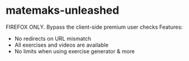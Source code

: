 # matemaks-unleashed
FIREFOX ONLY. Bypass the client-side premium user checks
Features:
- No redirects on URL mismatch
- All exercises and videos are available
- No limits when using exercise generator
& more
